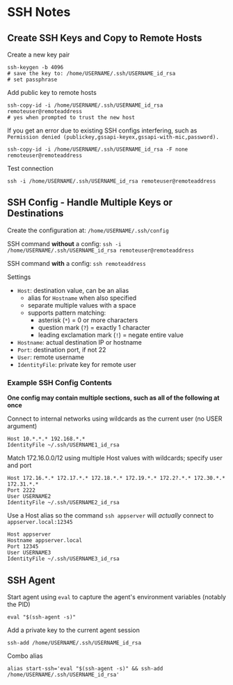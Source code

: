 # SSH Notes

## Create SSH Keys and Copy to Remote Hosts

Create a new key pair

	ssh-keygen -b 4096
	# save the key to: /home/USERNAME/.ssh/USERNAME_id_rsa
	# set passphrase

Add public key to remote hosts

	ssh-copy-id -i /home/USERNAME/.ssh/USERNAME_id_rsa remoteuser@remoteaddress
	# yes when prompted to trust the new host

If you get an error due to existing SSH configs interfering, such as `Permission denied (publickey,gssapi-keyex,gssapi-with-mic,password).`

	ssh-copy-id -i /home/USERNAME/.ssh/USERNAME_id_rsa -F none remoteuser@remoteaddress

Test connection

	ssh -i /home/USERNAME/.ssh/USERNAME_id_rsa remoteuser@remoteaddress

## SSH Config - Handle Multiple Keys or Destinations

Create the configuration at: `/home/USERNAME/.ssh/config`

SSH command **without** a config: `ssh -i /home/USERNAME/.ssh/USERNAME_id_rsa remoteuser@remoteaddress`

SSH command **with** a config: `ssh remoteaddress`

Settings
- `Host`: destination value, can be an alias
	- alias for `Hostname` when also specified
	- separate multiple values with a space
	- supports pattern matching:
		- asterisk (`*`) = 0 or more characters
		- question mark (`?`) = exactly 1 character
		- leading exclamation mark (`!`) = negate entire value
- `Hostname`: actual destination IP or hostname
- `Port`: destination port, if not 22
- `User`: remote username
- `IdentityFile`: private key for remote user


### Example SSH Config Contents

**One config may contain multiple sections, such as all of the following at once**

Connect to internal networks using wildcards as the current user (no USER argument)

	Host 10.*.*.* 192.168.*.*
	IdentityFile ~/.ssh/USERNAME1_id_rsa

Match 172.16.0.0/12 using multiple Host values with wildcards; specify user and port

	Host 172.16.*.* 172.17.*.* 172.18.*.* 172.19.*.* 172.2?.*.* 172.30.*.* 172.31.*.*
	Port 2222
	User USERNAME2
	IdentityFile ~/.ssh/USERNAME2_id_rsa

Use a Host alias so the command `ssh appserver` will *actually* connect to `appserver.local:12345`

	Host appserver
	Hostname appserver.local
	Port 12345
	User USERNAME3
	IdentityFile ~/.ssh/USERNAME3_id_rsa

## SSH Agent

Start agent using `eval` to capture the agent's environment variables (notably the PID)

	eval "$(ssh-agent -s)"

Add a private key to the current agent session

	ssh-add /home/USERNAME/.ssh/USERNAME_id_rsa
	
Combo alias

	alias start-ssh='eval "$(ssh-agent -s)" && ssh-add /home/USERNAME/.ssh/USERNAME_id_rsa'
